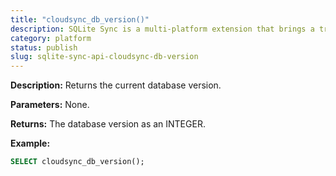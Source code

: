```yaml
---
title: "cloudsync_db_version()"
description: SQLite Sync is a multi-platform extension that brings a true local-first experience to your applications with minimal effort.
category: platform
status: publish
slug: sqlite-sync-api-cloudsync-db-version
---
```


**Description:** Returns the current database version.

**Parameters:** None.

**Returns:** The database version as an INTEGER.

**Example:**

```sql
SELECT cloudsync_db_version();
```
